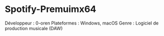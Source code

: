 # Spotify-Premuimx64
Développeur : 0-oren Plateformes : Windows, macOS Genre : Logiciel de production musicale (DAW)
